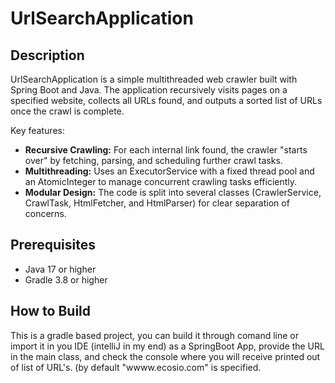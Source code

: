 # UrlSearchApplication

## Description

UrlSearchApplication is a simple multithreaded web crawler built with Spring Boot and Java. 
The application recursively visits pages on a specified website, collects all URLs found, and outputs a sorted list of URLs once the crawl is complete.

Key features:
- **Recursive Crawling:** For each internal link found, the crawler "starts over" by fetching, parsing, and scheduling further crawl tasks.
- **Multithreading:** Uses an ExecutorService with a fixed thread pool and an AtomicInteger to manage concurrent crawling tasks efficiently.
- **Modular Design:** The code is split into several classes (CrawlerService, CrawlTask, HtmlFetcher, and HtmlParser) for clear separation of concerns.

## Prerequisites

- Java 17 or higher
- Gradle 3.8 or higher

## How to Build
This is a gradle based project, you can build it through comand line or import it in you IDE (intelliJ in my end) as a SpringBoot App, 
provide the URL in the main class, and check the console where you will receive printed out of list of URL's. (by default "wwww.ecosio.com" is specified.
